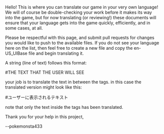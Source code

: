 Hello! This is where you can translate our game in your very own language! We will of course be double-checking your work before it makes its way into the game, but for now translating (or reviewing!) these documents will ensure that your language gets into the game quickly, efficiently, and in some cases, at all. 

Please be respectful with this page, and submit pull requests for changes you would like to push to the available files. If you do not see your language here on the list, then feel free to create a new file and copy the en-US_UIBase file and begin translating it.


A string (line of text) follows this format:

#<string name="string.name">THE TEXT THAT THE USER WILL SEE</string>


your job is to translate the text in between the <string> </string> tags. in this case the translated version might look like this:

#<string name="string.name">ユーザーに表示されるテキスト</string>

note that only the text inside the tags has been translated.

Thank you for your help in this project,

--pokemonsta433
